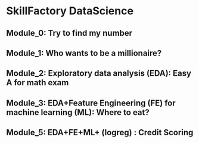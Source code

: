 # SkillFactory DataScience
 
## Module_0: Try to find my number

## Module_1: Who wants to be a millionaire?

## Module_2: Exploratory data analysis (EDA): Easy A for math exam

## Module_3: EDA+Feature Engineering (FE) for machine learning (ML): Where to eat?

## Module_5: EDA+FE+ML+ (logreg) : Credit Scoring
